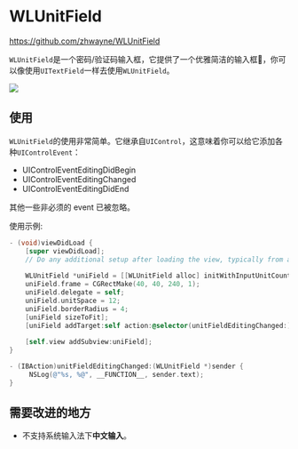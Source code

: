 # WLUnitField

https://github.com/zhwayne/WLUnitField

`WLUnitField`是一个密码/验证码输入框，它提供了一个优雅简洁的输入框🙂，你可以像使用`UITextField`一样去使用`WLUnitField`。

![](./demo.gif)


## 使用

`WLUnitField`的使用非常简单。它继承自`UIControl`，这意味着你可以给它添加各种`UIControlEvent`：
* UIControlEventEditingDidBegin
* UIControlEventEditingChanged
* UIControlEventEditingDidEnd

其他一些非必须的 event 已被忽略。

使用示例:

``` Objective-C
- (void)viewDidLoad {
    [super viewDidLoad];
    // Do any additional setup after loading the view, typically from a nib.
    
    WLUnitField *uniField = [[WLUnitField alloc] initWithInputUnitCount:4];
    uniField.frame = CGRectMake(40, 40, 240, 1);
    uniField.delegate = self;
    uniField.unitSpace = 12;
    uniField.borderRadius = 4;
    [uniField sizeToFit];
    [uniField addTarget:self action:@selector(unitFieldEditingChanged:) forControlEvents:UIControlEventEditingChanged];
    
    [self.view addSubview:uniField];
}

- (IBAction)unitFieldEditingChanged:(WLUnitField *)sender {
     NSLog(@"%s, %@", __FUNCTION__, sender.text);
}
```


## 需要改进的地方
- 不支持系统输入法下**中文输入**。